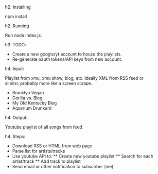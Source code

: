 h2. Installing

npm install

h2. Running

Run node index.js.

h3. TODO:

* Create a new google/yt account to house the playlists.
* Re-generate oauth tokens/API keys from new account.

h4. Input:

Playlist from xmu, xmu show, blog, etc. Ideally XML from RSS feed or similar, probably more like a screen scrape.
* Brooklyn Vegan
* Gorilla vs. Blog
* My Old Kentucky Blog
* Aquarium Drunkard

h4. Output:

Youtube playlist of all songs from feed.

h4. Steps:

* Download RSS or HTML from web page
* Parse list for artists/tracks
* Use youtube API to:
** Create new youtube playlist
** Search for each artist/track
** Add track to playlist
* Send email or other notification to subscriber (me)
